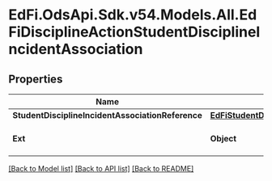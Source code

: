 # EdFi.OdsApi.Sdk.v54.Models.All.EdFiDisciplineActionStudentDisciplineIncidentAssociation

## Properties

Name | Type | Description | Notes
------------ | ------------- | ------------- | -------------
**StudentDisciplineIncidentAssociationReference** | [**EdFiStudentDisciplineIncidentAssociationReference**](EdFiStudentDisciplineIncidentAssociationReference.md) |  | 
**Ext** | **Object** | Extensions to the DisciplineActionStudentDisciplineIncidentAssociation entity. | [optional] 

[[Back to Model list]](../README.md#documentation-for-models) [[Back to API list]](../README.md#documentation-for-api-endpoints) [[Back to README]](../README.md)


